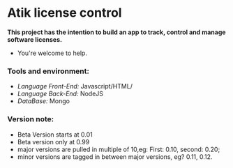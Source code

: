 # Atik license control

**This project has the intention to build an app to track, control and manage software licenses.**

* You're welcome to help.


### Tools and environment: 

* _Language Front-End:_ Javascript/HTML/
* _Language Back-End:_ NodeJS
* _DataBase:_ Mongo


### Version note: 

 * Beta Version starts at 0.01
 * Beta version only at 0.99
 * major versions are pulled in multiple of 10,eg: First: 0.10, second: 0.20;
 * minor versions are tagged in between major versions, eg? 0.11, 0.12.
 



